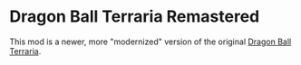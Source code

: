 # Dragon Ball Terraria Remastered

This mod is a newer, more "modernized" version of the original [Dragon Ball Terraria](https://github.com/NuovaPrime/DBZMOD).
